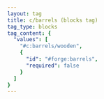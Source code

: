 ```yaml
---
layout: tag
title: c/barrels (blocks tag)
tag_type: blocks
tag_content: {
  "values": [
    "#c:barrels/wooden",
    {
      "id": "#forge:barrels",
      "required": false
    }
  ]
}
---
```


